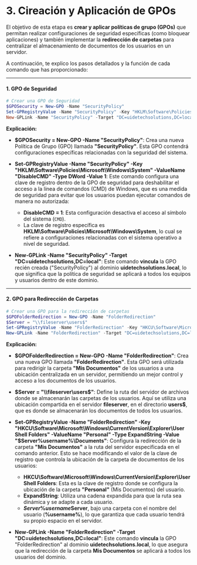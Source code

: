 # 3. Cireación y Aplicación de GPOs

El objetivo de esta etapa es **crear y aplicar políticas de grupo (GPOs)** que permitan realizar configuraciones de seguridad específicas (como bloquear aplicaciones) y también implementar la **redirección de carpetas** para centralizar el almacenamiento de documentos de los usuarios en un servidor.

A continuación, te explico los pasos detallados y la función de cada comando que has proporcionado:

---

#### **1. GPO de Seguridad**

```powershell
# Crear una GPO de Seguridad
$GPOSecurity = New-GPO -Name "SecurityPolicy"
Set-GPRegistryValue -Name "SecurityPolicy" -Key "HKLM\Software\Policies\Microsoft\Windows\System" -ValueName "DisableCMD" -Type DWord -Value 1
New-GPLink -Name "SecurityPolicy" -Target "DC=uidetechsolutions,DC=local"
```

**Explicación:**

- **$GPOSecurity = New-GPO -Name "SecurityPolicy"**: Crea una nueva Política de Grupo (GPO) llamada **"SecurityPolicy"**. Esta GPO contendrá configuraciones específicas relacionadas con la seguridad del sistema.
  
- **Set-GPRegistryValue -Name "SecurityPolicy" -Key "HKLM\Software\Policies\Microsoft\Windows\System" -ValueName "DisableCMD" -Type DWord -Value 1**: Este comando configura una clave de registro dentro de la GPO de seguridad para deshabilitar el acceso a la línea de comandos (CMD) de Windows, que es una medida de seguridad para evitar que los usuarios puedan ejecutar comandos de manera no autorizada:
  - **DisableCMD = 1**: Esta configuración desactiva el acceso al símbolo del sistema (`CMD`).
  - La clave de registro específica es **HKLM\Software\Policies\Microsoft\Windows\System**, lo cual se refiere a configuraciones relacionadas con el sistema operativo a nivel de seguridad.

- **New-GPLink -Name "SecurityPolicy" -Target "DC=uidetechsolutions,DC=local"**: Este comando **vincula** la GPO recién creada ("SecurityPolicy") al dominio **uidetechsolutions.local**, lo que significa que la política de seguridad se aplicará a todos los equipos y usuarios dentro de este dominio.

---

#### **2. GPO para Redirección de Carpetas**

```powershell
# Crear una GPO para la redirección de carpetas
$GPOFolderRedirection = New-GPO -Name "FolderRedirection"
$Server = "\\fileserver\users$"
Set-GPRegistryValue -Name "FolderRedirection" -Key "HKCU\Software\Microsoft\Windows\CurrentVersion\Explorer\User Shell Folders" -ValueName "Personal" -Type ExpandString -Value "$Server\%username%\Documents"
New-GPLink -Name "FolderRedirection" -Target "DC=uidetechsolutions,DC=local"
```

**Explicación:**

- **$GPOFolderRedirection = New-GPO -Name "FolderRedirection"**: Crea una nueva GPO llamada **"FolderRedirection"**. Esta GPO será utilizada para redirigir la carpeta **"Mis Documentos"** de los usuarios a una ubicación centralizada en un servidor, permitiendo un mejor control y acceso a los documentos de los usuarios.

- **$Server = "\\fileserver\users$"**: Define la ruta del servidor de archivos donde se almacenarán las carpetas de los usuarios. Aquí se utiliza una ubicación compartida en el servidor **fileserver**, en el directorio **users$**, que es donde se almacenarán los documentos de todos los usuarios.
  
- **Set-GPRegistryValue -Name "FolderRedirection" -Key "HKCU\Software\Microsoft\Windows\CurrentVersion\Explorer\User Shell Folders" -ValueName "Personal" -Type ExpandString -Value "$Server\%username%\Documents"**: Configura la redirección de la carpeta **"Mis Documentos"** a la ruta del servidor especificada en el comando anterior. Esto se hace modificando el valor de la clave de registro que controla la ubicación de la carpeta de documentos de los usuarios:
  - **HKCU\Software\Microsoft\Windows\CurrentVersion\Explorer\User Shell Folders**: Esta es la clave de registro donde se configura la ubicación de la carpeta **"Personal"** (Mis Documentos) del usuario.
  - **ExpandString**: Utiliza una cadena expandida para que la ruta sea dinámica y se adapte a cada usuario.
  - **$Server\%username%\Documents**: Especifica que la carpeta de documentos de cada usuario se almacenará en la ruta definida en la variable **$Server**, bajo una carpeta con el nombre del usuario (**%username%**), lo que garantiza que cada usuario tendrá su propio espacio en el servidor.

- **New-GPLink -Name "FolderRedirection" -Target "DC=uidetechsolutions,DC=local"**: Este comando **vincula** la GPO "FolderRedirection" al dominio **uidetechsolutions.local**, lo que asegura que la redirección de la carpeta **Mis Documentos** se aplicará a todos los usuarios del dominio.
